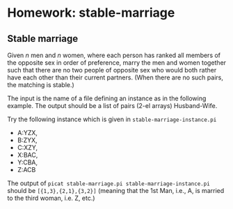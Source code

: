 # Homework: stable-marriage


## Stable marriage
Given $n$ men and $n$ women, where each person has ranked all members of the opposite sex in order of preference, marry the men and women together such that there are no two people of opposite sex who would both rather have each other than their current partners. (When there are no such pairs, the matching is stable.)

The input is the name of a file defining an instance as in the following example. The output should be a list of pairs (2-el arrays) Husband-Wife.

Try the following instance which is given in `stable-marriage-instance.pi` 
* A:YZX,   
* B:ZYX,   
* C:XZY,  
* X:BAC,   
* Y:CBA,   
* Z:ACB

The output of `picat stable-marriage.pi stable-marriage-instance.pi` should be `[{1,3},{2,1},{3,2}]` (meaning that the 1st Man, i.e., A, is married to the third woman, i.e. Z, etc.)